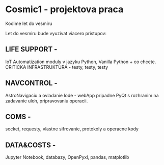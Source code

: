 # Cosmic1 - projektova praca
Kodime let do vesmiru

Let do vesmiru bude vyuzivat viacero pristupov:

## LIFE SUPPORT - 

IoT Automatization moduly v jazyku Python, Vanilla Python + co chcete. CRITICKA INFRASTRUKTURA - 
testy, testy, testy

## NAVCONTROL -
AstroNavigaciu a ovladanie lode - webApp pripadne PyQt s rozhranim na zadavanie uloh, pripravovaniu 
operacii.

## COMS - 
socket, requesty, vlastne sifrovanie, protokoly a operacne kody

## DATA&COSTS - 
Jupyter Notebook, databazy, OpenPyxl, pandas, matplotlib 



